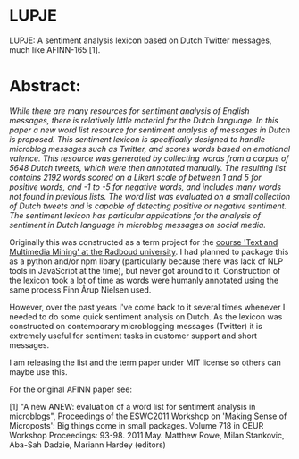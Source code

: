 # LUPJE
LUPJE: A sentiment analysis lexicon based on Dutch Twitter messages, much like AFINN-165 [1].

# Abstract:
*While there are many resources for sentiment analysis of English messages, there is relatively little
material for the Dutch language. In this paper a new word list resource for sentiment analysis of
messages in Dutch is proposed. This sentiment lexicon is specifically designed to handle microblog
messages such as Twitter, and scores words based on emotional valence. This resource was
generated by collecting words from a corpus of 5648 Dutch tweets, which were then annotated
manually. The resulting list contains 2192 words scored on a Likert scale of between 1 and 5 for
positive words, and -1 to -5 for negative words, and includes many words not found in previous lists.
The word list was evaluated on a small collection of Dutch tweets and is capable of detecting positive
or negative sentiment. The sentiment lexicon has particular applications for the analysis of sentiment
in Dutch language in microblog messages on social media.*

Originally this was constructed as a term project for the [course 'Text and Multimedia Mining' at the Radboud university](https://www.ru.nl/courseguides/socsci/courses-osiris/ai/let-rema-lcex06-text-multimedia-mining/). I had planned to package this as a python and/or npm libary (particularly because there was lack of NLP tools in JavaScript at the time), but never got around to it. Construction of the lexicon took a lot of time as words were humanly annotated using the same process Finn Årup Nielsen used.

However, over the past years I've come back to it several times whenever I needed to do some quick sentiment analysis on Dutch. As the lexicon was constructed on contemporary microblogging messages (Twitter) it is extremely useful for sentiment tasks in customer support and short messages. 

I am releasing the list and the term paper under MIT license so others can maybe use this.  

For the original AFINN paper see:

[1] "A new ANEW: evaluation of a word list for sentiment analysis in microblogs", Proceedings of the ESWC2011 Workshop on 'Making Sense of Microposts': Big things come in small packages. Volume 718 in CEUR Workshop Proceedings: 93-98. 2011 May. Matthew Rowe, Milan Stankovic, Aba-Sah Dadzie, Mariann Hardey (editors)

